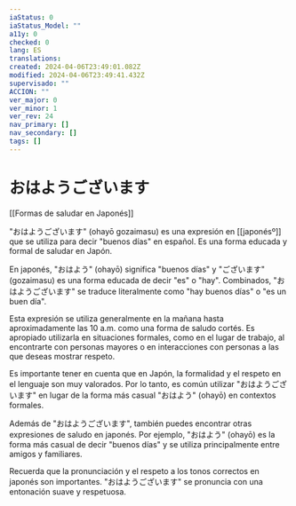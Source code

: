 ```yaml
---
iaStatus: 0
iaStatus_Model: ""
a11y: 0
checked: 0
lang: ES
translations: 
created: 2024-04-06T23:49:01.082Z
modified: 2024-04-06T23:49:41.432Z
supervisado: ""
ACCION: ""
ver_major: 0
ver_minor: 1
ver_rev: 24
nav_primary: []
nav_secondary: []
tags: []
---
```

# おはようございます

[[Formas de saludar en Japonés]]

"おはようございます" (ohayō gozaimasu) es una expresión en [[japonésº]] que se utiliza para decir "buenos días" en español. Es una forma educada y formal de saludar en Japón.

En japonés, "おはよう" (ohayō) significa "buenos días" y "ございます" (gozaimasu) es una forma educada de decir "es" o "hay". Combinados, "おはようございます" se traduce literalmente como "hay buenos días" o "es un buen día".

Esta expresión se utiliza generalmente en la mañana hasta aproximadamente las 10 a.m. como una forma de saludo cortés. Es apropiado utilizarla en situaciones formales, como en el lugar de trabajo, al encontrarte con personas mayores o en interacciones con personas a las que deseas mostrar respeto.

Es importante tener en cuenta que en Japón, la formalidad y el respeto en el lenguaje son muy valorados. Por lo tanto, es común utilizar "おはようございます" en lugar de la forma más casual "おはよう" (ohayō) en contextos formales.

Además de "おはようございます", también puedes encontrar otras expresiones de saludo en japonés. Por ejemplo, "おはよう" (ohayō) es la forma más casual de decir "buenos días" y se utiliza principalmente entre amigos y familiares.

Recuerda que la pronunciación y el respeto a los tonos correctos en japonés son importantes. "おはようございます" se pronuncia con una entonación suave y respetuosa.